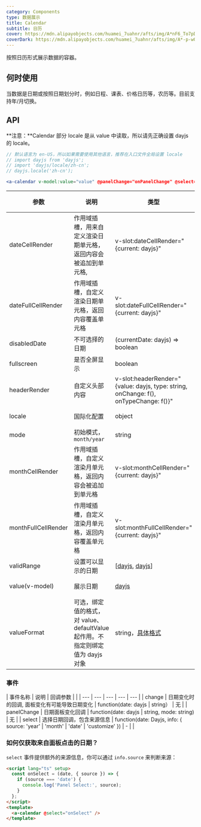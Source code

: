 ```yaml
---
category: Components
type: 数据展示
title: Calendar
subtitle: 日历
cover: https://mdn.alipayobjects.com/huamei_7uahnr/afts/img/A*nF6_To7pDSAAAAAAAAAAAAAADrJ8AQ/original
coverDark: https://mdn.alipayobjects.com/huamei_7uahnr/afts/img/A*-p-wQLik200AAAAAAAAAAAAADrJ8AQ/original
---
```


按照日历形式展示数据的容器。

## 何时使用

当数据是日期或按照日期划分时，例如日程、课表、价格日历等，农历等。目前支持年/月切换。

## API

**注意：**Calendar 部分 locale 是从 value 中读取，所以请先正确设置 dayjs 的 locale。

```jsx
// 默认语言为 en-US，所以如果需要使用其他语言，推荐在入口文件全局设置 locale
// import dayjs from 'dayjs';
// import 'dayjs/locale/zh-cn';
// dayjs.locale('zh-cn');

<a-calendar v-model:value="value" @panelChange="onPanelChange" @select="onSelect"></a-calendar>
```

| 参数 | 说明 | 类型 | 默认值 | 版本 |
| --- | --- | --- | --- | --- |
| dateCellRender | 作用域插槽，用来自定义渲染日期单元格，返回内容会被追加到单元格, | v-slot:dateCellRender="{current: dayjs}" | 无 |  |
| dateFullCellRender | 作用域插槽，自定义渲染日期单元格，返回内容覆盖单元格 | v-slot:dateFullCellRender="{current: dayjs}" | 无 |  |
| disabledDate | 不可选择的日期 | (currentDate: dayjs) => boolean | 无 |  |
| fullscreen | 是否全屏显示 | boolean | true |  |
| headerRender | 自定义头部内容 | v-slot:headerRender="{value: dayjs, type: string, onChange: f(), onTypeChange: f()}" | - |  |
| locale | 国际化配置 | object | [默认配置](https://github.com/vueComponent/ant-design-vue/blob/main/components/date-picker/locale/example.json) |  |
| mode | 初始模式，`month/year` | string | month |  |
| monthCellRender | 作用域插槽，自定义渲染月单元格，返回内容会被追加到单元格 | v-slot:monthCellRender="{current: dayjs}" | 无 |  |
| monthFullCellRender | 作用域插槽，自定义渲染月单元格，返回内容覆盖单元格 | v-slot:monthFullCellRender="{current: dayjs}" | 无 |  |
| validRange | 设置可以显示的日期 | \[[dayjs](https://day.js.org/), [dayjs](https://day.js.org/)] | 无 |  |
| value(v-model) | 展示日期 | [dayjs](https://day.js.org/) | 当前日期 |  |
| valueFormat | 可选，绑定值的格式，对 value、defaultValue 起作用。不指定则绑定值为 dayjs 对象 | string，[具体格式](https://day.js.org/docs/zh-CN/display/format) | - |  |

### 事件

| 事件名称 | 说明 | 回调参数 |  |
| --- | --- | --- | --- | --- |
| change | 日期变化时的回调, 面板变化有可能导致日期变化 | function(date: dayjs \| string） | 无 |
| panelChange | 日期面板变化回调 | function(date: dayjs \| string, mode: string) | 无 |
| select | 选择日期回调，包含来源信息 | function(date: Dayjs, info: { source: 'year' \| 'month' \| 'date' \| 'customize' }) | - |  |

### 如何仅获取来自面板点击的日期？

`select` 事件提供额外的来源信息，你可以通过 `info.source` 来判断来源：

```html
<script lang="ts" setup>
  const onSelect = (date, { source }) => {
    if (source === 'date') {
      console.log('Panel Select:', source);
    }
  };
</script>
<template>
  <a-calendar @select="onSelect" />
</template>
```
